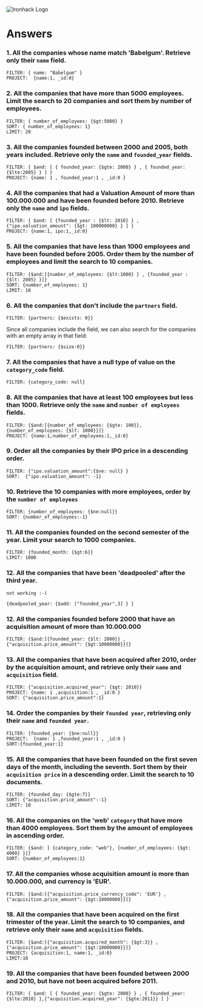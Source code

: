 ![Ironhack Logo](https://i.imgur.com/1QgrNNw.png)

# Answers

### 1. All the companies whose name match 'Babelgum'. Retrieve only their `name` field.

```
FILTER: { name: "Babelgum" }
PROJECT:  {name:1, _id:0}
```

### 2. All the companies that have more than 5000 employees. Limit the search to 20 companies and sort them by **number of employees**.

````
FILTER: { number_of_employees: {$gt:5000} }  
SORT: { number_of_employees: 1}  
LIMIT: 20
````

### 3. All the companies founded between 2000 and 2005, both years included. Retrieve only the `name` and `founded_year` fields.

````
FILTER: { $and: [ { founded_year: {$gte: 2000} } , { founded_year: {$lte:2005} } ] }
PROJECT: {name: 1 , founded_year:1 , _id:0 }
````

### 4. All the companies that had a Valuation Amount of more than 100.000.000 and have been founded before 2010. Retrieve only the `name` and `ipo` fields.

````
FILTER: { $and: [ {founded_year : {$lt: 2010} } , {"ipo.valuation_amount": {$gt: 100000000} } ] }
PROJECT: {name:1, ipo:1,_id:0}
````


### 5. All the companies that have less than 1000 employees and have been founded before 2005. Order them by the number of employees and limit the search to 10 companies.

````
FILTER: {$and:[{number_of_employees: {$lt:1000} } , {founded_year : {$lt: 2005} }]}
SORT: {number_of_employees: 1}
LIMIT: 10
````


### 6. All the companies that don't include the `partners` field.

````
FILTER: {partners: {$exists: 0}}
````
Since all companies include the field, we can also search for the companies with an empty array in that field:
````
FILTER: {partners: {$size:0}}
````



### 7. All the companies that have a null type of value on the `category_code` field.

````
FILTER: {category_code: null}
````


### 8. All the companies that have at least 100 employees but less than 1000. Retrieve only the `name` and `number of employees` fields.

````
FILTER: {$and:[{number_of_employees: {$gte: 100}},{number_of_employees: {$lt: 1000}}]}
PROJECT: {name:1,number_of_employees:1,_id:0}
````


### 9. Order all the companies by their IPO price in a descending order.
````
FILTER: {"ipo.valuation_amount":{$ne: null} }
SORT:  {"ipo.valuation_amount": -1}
````

### 10. Retrieve the 10 companies with more employees, order by the `number of employees`

````
FILTER: {number_of_employees: {$ne:null}}
SORT: {number_of_employees:-1}
````

### 11. All the companies founded on the second semester of the year. Limit your search to 1000 companies.

````
FILTER: {founded_month: {$gt:6}}
LIMIT: 1000
````

### 12. All the companies that have been 'deadpooled' after the third year. 

`not working :-(`
````
{deadpooled_year: {$add: ["founded_year",3] } }
````

### 12. All the companies founded before 2000 that have an acquisition amount of more than 10.000.000

````
FILTER: {$and:[{founded_year: {$lt: 2000}} , {"acquisition.price_amount": {$gt:10000000}}]}
````

### 13. All the companies that have been acquired after 2010, order by the acquisition amount, and retrieve only their `name` and `acquisition` field.

````
FILTER: {"acquisition.acquired_year": {$gt: 2010}}
PROJECT: {name: 1 ,acquisition:1 , _id:0 }
SORT: {"acquisition.price_amount":1}
````

### 14. Order the companies by their `founded year`, retrieving only their `name` and `founded year`.

````
FILTER: {founded_year: {$ne:null}}
PROJECT:  {name: 1 ,founded_year:1 , _id:0 }
SORT:{founded_year:1}
````

### 15. All the companies that have been founded on the first seven days of the month, including the seventh. Sort them by their `acquisition price` in a descending order. Limit the search to 10 documents.

````
FILTER: {founded_day: {$gte:7}}
SORT: {"acquisition.price_amount":-1}
LIMIT: 10
````

### 16. All the companies on the 'web' `category` that have more than 4000 employees. Sort them by the amount of employees in ascending order.

````
FILTER: {$and: [ {category_code: "web"}, {number_of_employees: {$gt: 4000} }]}
SORT: {number_of_employees:1}
````

### 17. All the companies whose acquisition amount is more than 10.000.000, and currency is 'EUR'.

````
FILTER: {$and:[{"acquisition.price_currency_code": 'EUR'} , {"acquisition.price_amount": {$gt:10000000}}]}
````

### 18. All the companies that have been acquired on the first trimester of the year. Limit the search to 10 companies, and retrieve only their `name` and `acquisition` fields.

````
FILTER: {$and:[{"acquisition.acquired_month": {$gt:3}} , {"acquisition.price_amount": {$gt:10000000}}]}
PROJECT: {acquisition:1, name:1, _id:0}
LIMIT:10
````

### 19. All the companies that have been founded between 2000 and 2010, but have not been acquired before 2011.

````
FILTER: { $and: [ { founded_year: {$gte: 2000} } , { founded_year: {$lte:2010} },{"acquisition.acquired_year": {$gte:2011}} ] }
````
